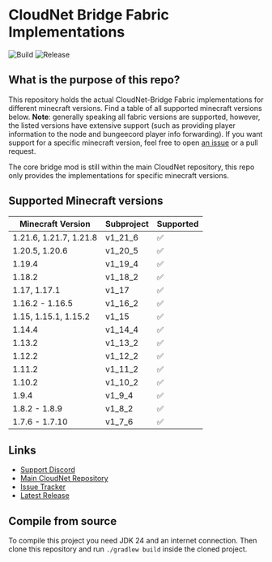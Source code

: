 # CloudNet Bridge Fabric Implementations

![Build](https://github.com/CloudNetService/cloudnet-bridge-fabric/actions/workflows/ci.yml/badge.svg)
![Release](https://img.shields.io/github/v/release/CloudNetService/cloudnet-bridge-fabric?sort=date&logo=github)

## What is the purpose of this repo?

This repository holds the actual CloudNet-Bridge Fabric implementations for different minecraft versions. Find a table
of all supported minecraft versions below. **Note**: generally speaking all fabric versions are supported, however, the
listed versions have extensive support (such as providing player information to the node and bungeecord player info
forwarding). If you want support for a specific minecraft version, feel free to
open [an issue](https://github.com/CloudNetService/cloudnet-bridge-fabric/issues/new) or a pull request.

The core bridge mod is still within the main CloudNet repository, this repo only provides the implementations for
specific minecraft versions.

## Supported Minecraft versions

| Minecraft Version      | Subproject | Supported          |
|------------------------|------------|--------------------|
| 1.21.6, 1.21.7, 1.21.8 | v1_21_6    | :white_check_mark: |
| 1.20.5, 1.20.6         | v1_20_5    | :white_check_mark: |
| 1.19.4                 | v1_19_4    | :white_check_mark: |
| 1.18.2                 | v1_18_2    | :white_check_mark: |
| 1.17, 1.17.1           | v1_17      | :white_check_mark: |
| 1.16.2 - 1.16.5        | v1_16_2    | :white_check_mark: |
| 1.15, 1.15.1, 1.15.2   | v1_15      | :white_check_mark: |
| 1.14.4                 | v1_14_4    | :white_check_mark: |
| 1.13.2                 | v1_13_2    | :white_check_mark: |
| 1.12.2                 | v1_12_2    | :white_check_mark: |
| 1.11.2                 | v1_11_2    | :white_check_mark: |
| 1.10.2                 | v1_10_2    | :white_check_mark: |
| 1.9.4                  | v1_9_4     | :white_check_mark: |
| 1.8.2 - 1.8.9          | v1_8_2     | :white_check_mark: |
| 1.7.6 - 1.7.10         | v1_7_6     | :white_check_mark: |

## Links

- [Support Discord](https://discord.cloudnetservice.eu)
- [Main CloudNet Repository](https://github.com/CloudNetService/CloudNet)
- [Issue Tracker](https://github.com/CloudNetService/cloudnet-bridge-fabric/issues)
- [Latest Release](https://github.com/CloudNetService/cloudnet-bridge-fabric/releases/latest)

## Compile from source

To compile this project you need JDK 24 and an internet connection. Then clone this repository and run `./gradlew build`
inside the cloned project.
